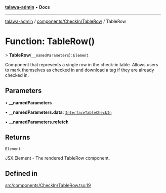 [**talawa-admin**](../../../../README.md) • **Docs**

***

[talawa-admin](../../../../modules.md) / [components/CheckIn/TableRow](../README.md) / TableRow

# Function: TableRow()

\> **TableRow**(`__namedParameters`): `Element`

Component that represents a single row in the check-in table.
Allows users to mark themselves as checked in and download a tag if they are already checked in.

## Parameters

• **\_\_namedParameters**

• **\_\_namedParameters.data**: [`InterfaceTableCheckIn`](../../types/interfaces/InterfaceTableCheckIn.md)

• **\_\_namedParameters.refetch**

## Returns

`Element`

JSX.Element - The rendered TableRow component.

## Defined in

[src/components/CheckIn/TableRow.tsx:19](https://github.com/PalisadoesFoundation/talawa-admin/blob/7496bb3a4c3730e7e3caee73f8bf91c3031e4ae6/src/components/CheckIn/TableRow.tsx#L19)
